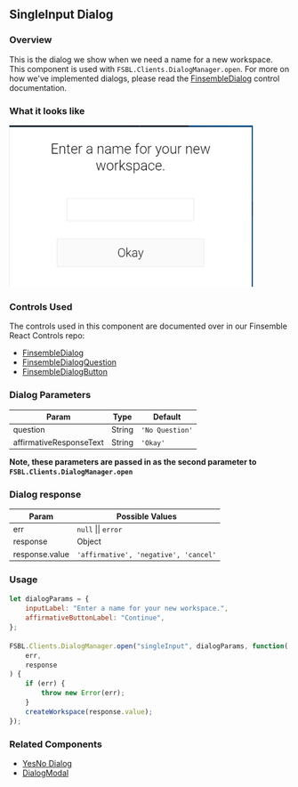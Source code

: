 ## SingleInput Dialog

### Overview

This is the dialog we show when we need a name for a new workspace. This component is used with `FSBL.Clients.DialogManager.open`. For more on how we've implemented dialogs, please read the [FinsembleDialog](https://github.com/ChartIQ/finsemble-react-controls/tree/master/FinsembleDialog) control documentation.

### What it looks like

![](./screenshot.png)

### Controls Used

The controls used in this component are documented over in our Finsemble React Controls repo:

- [FinsembleDialog](https://github.com/ChartIQ/finsemble-react-controls/tree/master/FinsembleDialog)
- [FinsembleDialogQuestion](https://github.com/ChartIQ/finsemble-react-controls/tree/master/FinsembleDialogQuestion)
- [FinsembleDialogButton](https://github.com/ChartIQ/finsemble-react-controls/tree/master/FinsembleDialogButton)

### Dialog Parameters

| Param                   | Type   | Default         |
| ----------------------- | ------ | --------------- |
| question                | String | `'No Question'` |
| affirmativeResponseText | String | `'Okay'`        |

**Note, these parameters are passed in as the second parameter to `FSBL.Clients.DialogManager.open`**

### Dialog response

| Param          | Possible Values                       |
| -------------- | ------------------------------------- |
| err            | `null` \|\| `error`                   |
| response       | Object                                |
| response.value | `'affirmative', 'negative', 'cancel'` |

### Usage

```javascript
let dialogParams = {
	inputLabel: "Enter a name for your new workspace.",
	affirmativeButtonLabel: "Continue",
};

FSBL.Clients.DialogManager.open("singleInput", dialogParams, function(
	err,
	response
) {
	if (err) {
		throw new Error(err);
	}
	createWorkspace(response.value);
});
```

### Related Components

- [YesNo Dialog](../yesNoDialog/README.md)
- [DialogModal](../dialogModal/README.md)
